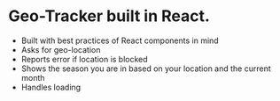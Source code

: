 # Geo-Tracker built in React.

+ Built with best practices of React components in mind
+ Asks for geo-location
+ Reports error if location is blocked
+ Shows the season you are in based on your location and the current month
+ Handles loading
